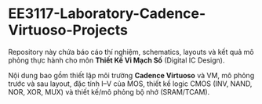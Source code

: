 # EE3117-Laboratory-Cadence-Virtuoso-Projects
Repository này chứa báo cáo thí nghiệm, schematics, layouts và kết quả mô phỏng thực hành cho môn **Thiết Kế Vi Mạch Số** (Digital IC Design).

Nội dung bao gồm thiết lập môi trường **Cadence Virtuoso** và VM, mô phỏng trước và sau layout, đặc tính I–V của MOS, thiết kế logic CMOS (INV, NAND, NOR, XOR, MUX) và thiết kế/mô phỏng bộ nhớ (SRAM/TCAM).
